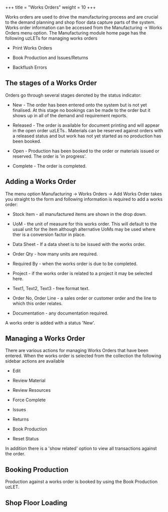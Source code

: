 +++
title = "Works Orders"
weight = 10
+++

Works orders are used to drive the manufacturing process and are crucial to the demand planning and shop floor data capture parts of the system. Works order information can be accessed from the Manufacturing -> Works Orders menu option. The Manufacturing module home page has the following uzLETs for managing works orders


*  Print Works Orders

*  Book Production and Issues/Returns

*  Backflush Errors

## The stages of a Works Order

Orders go through several stages denoted by the status indicator:


*  New - The order has been entered onto the system but is not yet finalised. At this stage no bookings can be made to the order but it shows up in all of the demand and requirement reports.

*  Released - The order is available for document printing and will appear in the open order uzLETs.. Materials can be reserved against orders with a released status and but work has not yet started as no production has been booked.

*  Open - Production has been booked to the order or materials issued or reserved. The order is 'in progress'.

*  Complete - The order is completed.

## Adding a Works Order

The menu option Manufacturing -> Works Orders -> Add Works Order takes you straight to the form and following information is required to add a works order:

*  Stock Item - all manufactured items are shown in the drop down.

*  UoM - the unit of measure for this works order. This will default to the usual unit for the item although alternative UoMs may be used where ther is a conversion factor in place.

*  Data Sheet - If a data sheet is to be issued with the works order.

*  Order Qty - how many units are required.

*  Required By - when the works order is due to be completed.

*  Project - if the works order is related to a project it may be selected here.

*  Text1, Text2, Text3 - free format text.

*  Order No, Order Line - a sales order or customer order and the line to which this order relates.

*  Documentation - any documentation required.

A works order is added with a status 'New'.

## Managing a Works Order

There are various actions for managing Works Orders that have been entered. When the works order is selected from the collection
the following sidebar actions are available


*  Edit

*  Review Material

*  Review Resources

*  Force Complete

*  Issues

*  Returns

*  Book Production

*  Reset Status

In addition there is a 'show related' option to view all transactions against the order.

## Booking Production

Production against a works order is booked by using the Book Production uzLET.



## Shop Floor Loading

